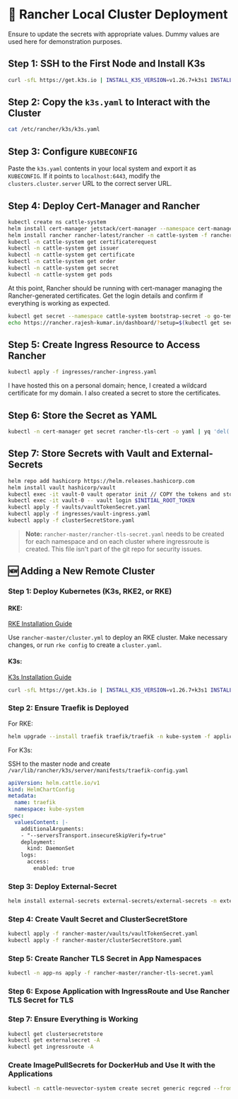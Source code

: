 # 🚀 Rancher Local Cluster Deployment

Ensure to update the secrets with appropriate values. Dummy values are used here for demonstration purposes.

## Step 1: SSH to the First Node and Install K3s

```sh
curl -sfL https://get.k3s.io | INSTALL_K3S_VERSION=v1.26.7+k3s1 INSTALL_K3S_EXEC="server" sh -
```

## Step 2: Copy the `k3s.yaml` to Interact with the Cluster

```sh
cat /etc/rancher/k3s/k3s.yaml
```

## Step 3: Configure `KUBECONFIG`

Paste the `k3s.yaml` contents in your local system and export it as `KUBECONFIG`. If it points to `localhost:6443`, modify the `clusters.cluster.server` URL to the correct server URL.

## Step 4: Deploy Cert-Manager and Rancher

```sh
kubectl create ns cattle-system
helm install cert-manager jetstack/cert-manager --namespace cert-manager --create-namespace --version v1.13.1 --set installCRDs=true
helm install rancher rancher-latest/rancher -n cattle-system -f rancher-master/rancher-helm-values.yaml --create-namespace
kubectl -n cattle-system get certificaterequest
kubectl -n cattle-system get issuer
kubectl -n cattle-system get certificate
kubectl -n cattle-system get order
kubectl -n cattle-system get secret
kubectl -n cattle-system get pods
```

At this point, Rancher should be running with cert-manager managing the Rancher-generated certificates. Get the login details and confirm if everything is working as expected.

```sh
kubectl get secret --namespace cattle-system bootstrap-secret -o go-template='{{.data.bootstrapPassword|base64decode}}'
echo https://rancher.rajesh-kumar.in/dashboard/?setup=$(kubectl get secret --namespace cattle-system bootstrap-secret -o go-template='{{.data.bootstrapPassword|base64decode}}')
```

## Step 5: Create Ingress Resource to Access Rancher

```sh
kubectl apply -f ingresses/rancher-ingress.yaml
```

I have hosted this on a personal domain; hence, I created a wildcard certificate for my domain. I also created a secret to store the certificates.

## Step 6: Store the Secret as YAML

```sh
kubectl -n cert-manager get secret rancher-tls-cert -o yaml | yq 'del(.metadata.creationTimestamp, .metadata.resourceVersion, .metadata.selfLink, .metadata.uid, .metadata.managedFields, .metadata.namespace, .metadata.annotations)' | kubectl apply -n cattle-system -f -
```

## Step 7: Store Secrets with Vault and External-Secrets

```sh
helm repo add hashicorp https://helm.releases.hashicorp.com
helm install vault hashicorp/vault
kubectl exec -it vault-0 vault operator init // COPY the tokens and store.
kubectl exec -it vault-0 -- vault login $INITIAL_ROOT_TOKEN
kubectl apply -f vaults/vaultTokenSecret.yaml
kubectl apply -f ingresses/vault-ingress.yaml
kubectl apply -f clusterSecretStore.yaml
```

> **Note:** `rancher-master/rancher-tls-secret.yaml` needs to be created for each namespace and on each cluster where ingressroute is created. This file isn't part of the git repo for security issues.

## 🆕 Adding a New Remote Cluster

### Step 1: Deploy Kubernetes (K3s, RKE2, or RKE)

#### RKE:

[RKE Installation Guide](https://rke.docs.rancher.com/installation)

Use `rancher-master/cluster.yml` to deploy an RKE cluster. Make necessary changes, or run `rke config` to create a `cluster.yaml`.

#### K3s:

[K3s Installation Guide](https://docs.k3s.io/installation/configuration#configuration-with-install-script)

```sh
curl -sfL https://get.k3s.io | INSTALL_K3S_VERSION=v1.26.7+k3s1 INSTALL_K3S_EXEC="server" sh -
```

### Step 2: Ensure Traefik is Deployed

For RKE:

```sh
helm upgrade --install traefik traefik/traefik -n kube-system -f applications/home-cluster-rke/traefik-config.yaml
```

For K3s:

SSH to the master node and create `/var/lib/rancher/k3s/server/manifests/traefik-config.yaml`

```yaml
apiVersion: helm.cattle.io/v1
kind: HelmChartConfig
metadata:
  name: traefik
  namespace: kube-system
spec:
  valuesContent: |-
    additionalArguments:
    - "--serversTransport.insecureSkipVerify=true"
    deployment:
      kind: DaemonSet
    logs:
      access:
        enabled: true
```

### Step 3: Deploy External-Secret

```sh
helm install external-secrets external-secrets/external-secrets -n external-secrets --create-namespace
```

### Step 4: Create Vault Secret and ClusterSecretStore

```sh
kubectl apply -f rancher-master/vaults/vaultTokenSecret.yaml
kubectl apply -f rancher-master/clusterSecretStore.yaml
```

### Step 5: Create Rancher TLS Secret in App Namespaces

```sh
kubectl -n app-ns apply -f rancher-master/rancher-tls-secret.yaml
```

### Step 6: Expose Application with IngressRoute and Use Rancher TLS Secret for TLS

### Step 7: Ensure Everything is Working

```sh
kubectl get clustersecretstore
kubectl get externalsecret -A
kubectl get ingressroute -A
```

### Create ImagePullSecrets for DockerHub and Use It with the Applications

```sh
kubectl -n cattle-neuvector-system create secret generic regcred --from-file=.dockerconfigjson=/home/rajesh/.docker/config.json --type=kubernetes.io/dockerconfigjson
```
